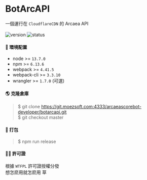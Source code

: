 # BotArcAPI

一個運行在 `CloudflareCDN` 的 Arcaea API <br><br>
![version](https://img.shields.io/static/v1?label=version&message=0.0.1&color=green&style=flat-square) ![status](https://img.shields.io/static/v1?label=build&message=failing&color=red&style=flat-square)


#### 🤔 環境配置
- node >= `13.7.0`
- npm >= `6.13.6`
- webpack >= `4.41.5`
- webpack-cli >= `3.3.10`
- wrangler >= `1.7.0` (可選)


#### 🌎 克隆倉庫
> $ git clone https://git.moezsoft.com:4333/arcaeascorebot-developer/botarcapi.git  
> $ git checkout master


#### 🎉 打包
> $ npm run release


#### 🤦‍♀️ 許可證
根據 `WTFPL` 許可證授權分發 <br>
想怎麽用就怎麽用 草
